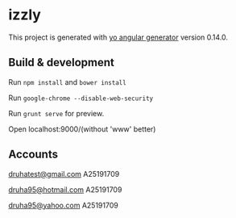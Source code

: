 # izzly

This project is generated with [yo angular generator](https://github.com/yeoman/generator-angular)
version 0.14.0.

## Build & development

Run `npm install` and `bower install`

Run `google-chrome --disable-web-security`

Run `grunt serve` for preview.

Open localhost:9000/(without 'www' better)


## Accounts

druhatest@gmail.com
A25191709

druha95@hotmail.com
A25191709

druha95@yahoo.com
A25191709
